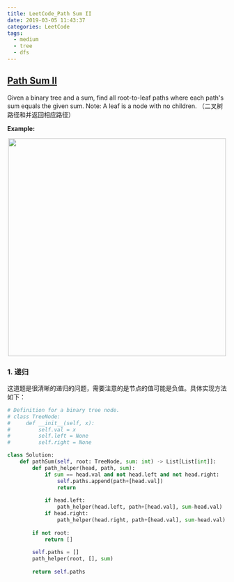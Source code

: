 ```yaml
---
title: LeetCode_Path Sum II
date: 2019-03-05 11:43:37
categories: LeetCode
tags: 
  - medium
  - tree
  - dfs
---
```


## [Path Sum II](https://leetcode.com/problems/path-sum-ii/)

Given a binary tree and a sum, find all root-to-leaf paths where each path's sum equals the given sum. Note: A leaf is a node with no children.
（二叉树路径和并返回相应路径）

<!--more-->

**Example:** 

<div align=center>
	<img src="/images/leetcode_113.png" width = "500" align=center/>
</div>

### 1. 递归
这道题是很清晰的递归的问题，需要注意的是节点的值可能是负值。具体实现方法如下：

```python
# Definition for a binary tree node.
# class TreeNode:
#     def __init__(self, x):
#         self.val = x
#         self.left = None
#         self.right = None

class Solution:
    def pathSum(self, root: TreeNode, sum: int) -> List[List[int]]:
        def path_helper(head, path, sum):
            if sum == head.val and not head.left and not head.right:
                self.paths.append(path+[head.val])
                return
            
            if head.left:
                path_helper(head.left, path+[head.val], sum-head.val)
            if head.right:
                path_helper(head.right, path+[head.val], sum-head.val)
                  
        if not root:
            return []
        
        self.paths = []
        path_helper(root, [], sum)
        
        return self.paths
```






